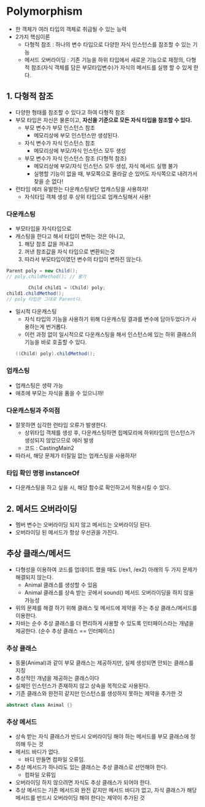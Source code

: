 # Polymorphism
  - 한 객체가 여러 타입의 객체로 취급될 수 있는 능력 
  - 2가지 핵심이론
    - 다형적 참조 : 하나의 변수 타입으로 다양한 자식 인스턴스를 참조할 수 있는 기능
    - 메서드 오버라이딩 : 기존 기능을 하위 타입에서 새로운 기능으로 재정의, 다형적 참조(자식 객체를 담은 부모타입변수)가 자식의 메서드를 실행 할 수 있게 한다. 
    
## 1. 다형적 참조
- 다양한 형태를 참조할 수 있다고 하여 다형적 참조
- 부모 타입은 자신은 물론이고, **자신을 기준으로 모든 자식 타입을 참조할 수 있다.**
  - 부모 변수가 부모 인스턴스 참조
    - 메모리상에 부모 인스턴스만 생성된다. 
  - 자식 변수가 자식 인스턴스 참조
    - 메모리상에 부모/자식 인스턴스 모두 생성 
  - 부모 변수가 자식 인스턴스 참조 (다형적 참조)
    - 메모리상에 부모/자식 인스턴스 모두 생성, 자식 메서드 실행 불가 
    - 실행할 기능이 없을 때, 부모쪽으로 올라갈 순 있어도 자식쪽으로 내려가서 찾을 순 없다!
- 런타임 에러 유발한는 다운캐스팅보단 업캐스팅을 사용하자! 
  - 자식타입 객체 생성 후 상위 타입으로 업캐스팅해서 사용! 
  
### 다운캐스팅 
- 부모타입을 자식타입으로 
- 캐스팅을 한다고 해서 타입이 변하는 것은 아니고, 
  1. 해당 참조 값을 꺼내고
  2. 꺼낸 참조값을 자식 타입으로 변환되는것
  3. 따라서 부모타입이였던 변수의 타입이 변하진 않는다.
```java
Parent poly = new Child();
// poly.childMethod(); // 불가 

        Child child1 = (Child) poly;
child1.childMethod();
// poly 타입은 그대로 Parent다.
```
- 일시적 다운캐스팅
  - 자식 타입의 기능을 사용하기 위해 다운캐스팅 결과를 변수에 담아두었다가 사용하는게 번거롭다.
  - 이런 과정 없이 일시적으로 다운캐스팅을 해서 인스턴스에 있는 하위 클래스의 기능을 바로 호출할 수 있다.
  ```java
  ((Child) poly).childMethod();
  ```
### 업캐스팅 
- 업캐스팅은 생략 가능 
- 애초에 부모는 자식을 품을 수 있으니까!

### 다운캐스팅과 주의점 
- 잘못하면 심각한 런타임 오류가 발생한다.
  - 상위타입 객체를 생성 후, 다운캐스팅하면 힙메모리에 하위타입의 인스턴스가 생성되지 않았으므로 에러 발생
  - 코드 : CastingMain2
- 따라서, 해당 문제가 터질일 없는 업캐스팅을 사용하자! 

### 타입 확인 명령 instanceOf
- 다운캐스팅을 하고 싶을 시, 해당 함수로 확인하고서 적용시킬 수 있다. 


## 2. 메서드 오버라이딩
- 멤버 변수는 오버라이딩 되지 않고 메서드는 오버라이딩 된다. 
- 오버라이딩 된 메서드가 항상 우선권을 가진다. 

## 추상 클래스/메서드
- 다형성을 이용하여 코드를 업데이트 했을 때도 (/ex1, /ex2) 아래의 두 가지 문제가 해결되지 않는다.
  - Animal 클래스를 생성할 수 있음
  - Animal 클래스를 상속 받는 곳에서 sound() 메서드 오버라이딩을 하지 않을 가능성 
- 위의 문제를 해결 하기 위해 클래스 및 메서드에 제약을 주는 추상 클래스/메서드를 이용한다.
- 자바는 순수 추상 클래스를 더 편리하게 사용할 수 있도록 인터페이스라는 개념을 제공한다.  (순수 추상 클래스 == 인터페이스)

### 추상 클래스
- 동물(Animal)과 같이 부모 클래스는 제공하지만, 실제 생성되면 안되는 클래스를 지칭
- 추상적인 개념을 제공하는 클래스이다
- 실체인 인스턴스가 존재하지 않고 상속을 목적으로 사용된다. 
- 기존 클래스와 완전히 같지만 인스턴스를 생성하지 못하는 제약을 추가한 것
```java
abstract class Animal {}
```

### 추상 메서드 
- 상속 받는 자식 클래스가 반드시 오버라이딩 해야 하는 메서드를 부모 클래스에 정의해 두는 것
- 메서드 바디가 없다.
  - 바디 만들면 컴파일 오류임.
- 추상 메서드가 하나라도 있는 클래스는 추상 클래스로 선언해야 한다.
  - 컴파일 오류임
- 오버라이딩 하지 않으려면 자식도 추상 클래스가 되어야 한다. 
- 추상 메서드는 기존 메서드와 완전 같지만 메서드 바디가 없고, 자식 클래스가 해당 메서드를 반드시 오버라이딩 해야 한다는 제약이 추가된 것